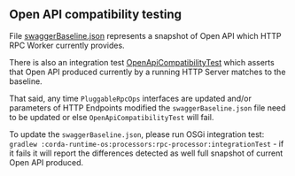 ## Open API compatibility testing

File [swaggerBaseline.json](./swaggerBaseline.json) represents a snapshot of Open API which HTTP RPC Worker currently
provides.

There is also an integration test [OpenApiCompatibilityTest](../kotlin/net/corda/processors/rpc/OpenApiCompatibilityTest.kt)
which asserts that Open API produced currently by a running HTTP Server matches to the baseline.

That said, any time `PluggableRpcOps` interfaces are updated and/or parameters of HTTP Endpoints modified the `swaggerBaseline.json`
file need to be updated or else `OpenApiCompatibilityTest` will fail.

To update the `swaggerBaseline.json`, please run OSGi integration test:
`gradlew :corda-runtime-os:processors:rpc-processor:integrationTest` - if it fails it will report the differences detected
as well full snapshot of current Open API produced.